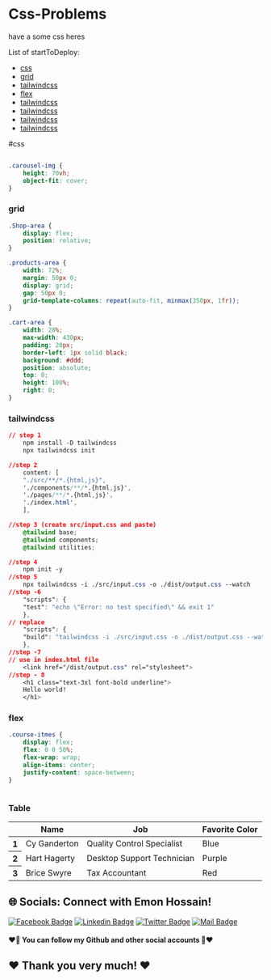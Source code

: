 # Css-Problems
have a some css heres


List of startToDeploy:

- [css](#css)
- [grid](#grid)
- [tailwindcss](#tailwindcss)
- [flex](#flex)
- [tailwindcss](#tailwindcss)
- [tailwindcss](#tailwindcss)
- [tailwindcss](#tailwindcss)
- [tailwindcss](#tailwindcss)


#css

```css

.carousel-img {
    height: 70vh;
    object-fit: cover;
}


```
        
### grid

```css
.Shop-area {
    display: flex;
    position: relative;
}

.products-area {
    width: 72%;
    margin: 50px 0;
    display: grid;
    gap: 50px 0;
    grid-template-columns: repeat(auto-fit, minmax(350px, 1fr));
}

.cart-area {
    width: 28%;
    max-width: 430px;
    padding: 20px;
    border-left: 1px solid black;
    background: #ddd;
    position: absolute;
    top: 0;
    height: 100%;
    right: 0;
}

```

### tailwindcss

```css
// step 1 
    npm install -D tailwindcss
    npx tailwindcss init

//step 2
    content: [
    "./src/**/*.{html,js}",
    './components/**/*.{html,js}',
    './pages/**/*.{html,js}',
    './index.html',
    ],

//step 3 (create src/input.css and paste)
    @tailwind base;
    @tailwind components;
    @tailwind utilities;

//step 4
    npm init -y
//step 5
    npx tailwindcss -i ./src/input.css -o ./dist/output.css --watch
//step -6
    "scripts": {
    "test": "echo \"Error: no test specified\" && exit 1"
    },
// replace
    "scripts": {
    "build": "tailwindcss -i ./src/input.css -o ./dist/output.css --watch"
    },
//step -7
// use in index.html file
    <link href="/dist/output.css" rel="stylesheet">
//step - 8
    <h1 class="text-3xl font-bold underline">
    Hello world!
    </h1>

```

### flex

```css
.course-itmes {
    display: flex;
    flex: 0 0 50%;
    flex-wrap: wrap;
    align-items: center;
    justify-content: space-between;
}
   

```





### Table
<div class="overflow-x-auto">
  <table class="table w-full">
    <!-- head -->
    <thead>
      <tr>
        <th></th>
        <th>Name</th>
        <th>Job</th>
        <th>Favorite Color</th>
      </tr>
    </thead>
    <tbody>
      <!-- row 1 -->
      <tr>
        <th>1</th>
        <td>Cy Ganderton</td>
        <td>Quality Control Specialist</td>
        <td>Blue</td>
      </tr>
      <!-- row 2 -->
      <tr>
        <th>2</th>
        <td>Hart Hagerty</td>
        <td>Desktop Support Technician</td>
        <td>Purple</td>
      </tr>
      <!-- row 3 -->
      <tr>
        <th>3</th>
        <td>Brice Swyre</td>
        <td>Tax Accountant</td>
        <td>Red</td>
      </tr>
    </tbody>
  </table>
</div>



## 🌐 Socials: Connect with Emon Hossain!

[![Facebook Badge](https://img.shields.io/badge/Facebook-1877F2?style=for-the-badge&logo=facebook&logoColor=white)](https://fb.com/emonhossain6) [![Linkedin Badge](https://img.shields.io/badge/LinkedIn-0077B5?style=for-the-badge&logo=linkedin&logoColor=white)](https://www.linkedin.com/in/emon007iu/) [![Twitter Badge](https://img.shields.io/badge/Twitter-1DA1F2?style=for-the-badge&logo=twitter&logoColor=white)](https://twitter.com/@emon_hossain7) [![Mail Badge](https://img.shields.io/badge/Gmail-D14836?style=for-the-badge&logo=gmail&logoColor=white)](mailto:emon.hossain.wd@gmail.com)

<h4>❤️🤔 You can follow my Github and other social accounts 🤔❤️</h4>
<h2>❤️ Thank you very much! ❤️</h2>

